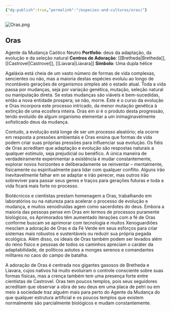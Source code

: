 ```yaml
---
{"dg-publish":true,"permalink":"/especies-and-culturas/oras/"}
---
```


![Oras.png](/img/user/Assets/Imagens/Divindade/Oras.png)
## Oras
Agente da Mudança
Caótico Neutro
**Portfolio**: deus da adaptação, da evolução e da seleção natural
**Centros de Adoração**: [[Bretheda\|Bretheda]], [[Castrovel\|Castrovel]], [[Liavara\|Liavara]]
**Símbolo**: Uma dupla hélice

Agaláxia está cheia de um vasto número de formas de vida complexas, sencientes ou não, mas a maioria destas espécies evoluiu ao longo de incontáveis gerações de organismos simples até o estado atual. Toda a vida passa por mudanças, seja por variação genética, mutação, seleção natural ou manipulação direta. Se estas mudanças são viáveis e bem-sucedidas, então a nova entidade prospera; se não, morre. Este é o curso da evolução e Oras incorpora este processo intricado, da menor mutação genética à extinção de uma ecosfera inteira. Oras em si é o produto desta progressão, tendo evoluído de algum organismo elementar a um inimaginavelmente sofisticado deus da mudança.

Contudo, a evolução está longe de ser um processo aleatório; ela ocorre em resposta a   pressões ambientais e Oras ensina que formas de vida podem criar suas próprias pressões para influenciar sua evolução. Os fiéis de Oras acreditam que adaptação e evolução são respostas naturais a qualquer estímulo, seja prejudicial ou benéfico. A única maneira de verdadeiramente experimentar a existência é mudar constantemente, explorar novos horizontes e deliberadamente se reinventar – mentalmente, fisicamente ou espiritualmente  para lidar com qualquer conflito. Alguns irão inevitavelmente falhar em se adaptar e irão perecer, mas outros irão sobreviver para passar seus genes e traços para gerações futuras e toda a vida ficará mais forte no processo.

Biotécnicos e cientistas prestam homenagem a Oras, trabalhando em laboratórios ou na natureza para acelerar o processo de evolução e mudança, e muitos xenodruidas agem como sacerdotes do deus. Embora a maioria das pessoas pense em Oras em termos de processos puramente biológicos, os Aprimorados têm aumentado iterações com a fé de Oras conforme buscam se aprimorar com tecnologia e muitos Xenoguardiões mesclam a adoração de Oras e da Fé Verde em seus esforços para criar sistemas mais robustos e sustentáveis ou reduzir sua própria pegada ecológica. Além disso, os ideais de Oras também podem ser levados além do reino físico e pessoas de todos os caminhos apreciam o caráter da adaptabilidade, de políticos astutos a monges serenos e comandantes militares no caos do campo de batalha.

A adoração de Oras é centrada nos gigantes gasosos de Bretheda e Liavara, cujos nativos há muito evoluíram o controle consciente sobre suas formas físicas, mas a crença também tem uma presença forte entre cientistas de Castrovel. Oras tem poucos templos, pois seus seguidores acreditam que observar a obra de seu deus em uma placa de petri ou em meio à sociedade traz alguém mais para perto do Agente da Mudança do que qualquer estrutura artificial e os poucos templos que existem normalmente são parcialmente biológicos e mudam constantemente.